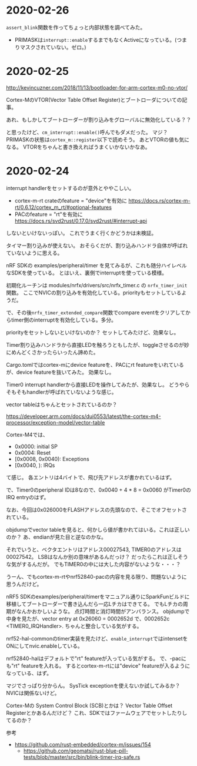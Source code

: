 
# 2020-02-26

`assert_blink`関数を作ってちょっと内部状態を調べてみた。

- PRIMASKは`interrupt::enable`するまでもなくActiveになっている。(つまりマスクされていない。ゼロ。)



# 2020-02-25

http://kevincuzner.com/2018/11/13/bootloader-for-arm-cortex-m0-no-vtor/

Cortex-MのVTOR(Vector Table Offset Register)とブートローダについての記事。

あれ、もしかしてブートローダーが割り込みをグローバルに無効化している？？

と思ったけど、`cm_interrupt::enable()`呼んでもダメだった。
マジ？
PRIMASKの状態は`cortex_m::register`以下で読めそう。
あとVTORの値も気になる。
VTORをちゃんと書き換えればうまくいかないかなあ。



# 2020-02-24

interrupt handlerをセットするのが意外とややこしい。

- cortex-m-rt crateのfeature = "device"を有効に
  https://docs.rs/cortex-m-rt/0.6.12/cortex_m_rt/#optional-features
- PACのfeature = "rt"を有効に
  https://docs.rs/svd2rust/0.17.0/svd2rust/#interrupt-api

しないといけないっぽい。
これでうまく行くかどうかは未検証。


タイマー割り込みが使えない。
おそらくだが、割り込みハンドラ自体が呼ばれていないように思える。

nRF SDKの examples/peripheral/timer を見てみるが、これも随分ハイレベルなSDKを使っている。
とはいえ、裏側でinterruptを使っている模様。

初期化ルーチンは modules/nrfx/drivers/src/nrfx_timer.c の `nrfx_timer_init`関数。
ここでNVICの割り込みを有効化している。priorityもセットしているようだ。

で、その後`nrfx_timer_extended_compare`関数でcompare eventをクリアしてからtimer側のinterruptを有効化している。多分。

priorityをセットしないといけないのか？
セットしてみたけど、効果なし。

Timer割り込みハンドラから直接LEDを触ろうともしたが、toggleさせるのが妙にめんどくさかったらいったん諦めた。

Cargo.tomlではcortex-mにdevice featureを、PACにrt featureをいれているが、device featureを抜いてみた。
効果なし。

Timer0 interrupt handlerから直接LEDを操作してみたが、効果なし。
どうやらそもそもhandlerが呼ばれていないような感じ。

vector tableはちゃんとセットされているのか？

https://developer.arm.com/docs/dui0553/latest/the-cortex-m4-processor/exception-model/vector-table

Cortex-M4では、

- 0x0000: initial SP
- 0x0004: Reset
- [0x0008, 0x0040): Exceptions
- [0x0040, ):  IRQs

て感じ。
各エントリは4バイトで、飛び先アドレスが書かれているはず。

で、Timer0のperipheral IDは8なので、0x0040 + 4 * 8 = 0x0060 がTimer0のIRQ entryのはず。

なお、今回は0x026000をFLASHアドレスの先頭なので、そこでオフセットされている。


objdumpでvector tableを見ると、何かしら値が書かれてはいる。これは正しいのか？
あ、endianが見た目と逆なのかな。

それでいうと、ベクタエントリはアドレス00027543, TIMER0のアドレスは00027542。
LSBはなんか別の意味があるんだっけ？
だったらこれは正しそうな気がするんだが。
でもTIMER0の中には大した内容がないような・・・？

うーん、でもcortex-m-rtやnrf52840-pacの内容を見る限り、問題ないように思うんだけど。

nRF5 SDKのexamples/peripheral/timerをマニュアル通りにSparkFunビルドに移植してブートローダーで書き込んだら一応Lチカはできてる。
でもLチカの周期がなんかおかしいような。
点灯時間と消灯時間がアンバランス。
objdumpで中身を見たが、vector entry at 0x26060 = 0002652d で、0002652c <TIMER0_IRQHandler>.
ちゃんと整合している気がする。

nrf52-hal-commonのtimer実装を見たけど、`enable_interrupt`ではintensetをONにしてnvic.enableしている。

nrf52840-halはデフォルトで"rt" featureが入っている気がする。
で、-pacにも"rt" featureを入れる。
するとcortex-m-rtには"device" featureが入るようになっている、はず。


マジでさっぱり分からん。
SysTick exceptionを使えないか試してみるか？
NVICは関係ないけど。

Cortex-Mの System Control Block (SCB)とかは？
Vector Table Offset Registerとかあるんだけど？
これ、SDKではファームウェアでセットしたりしてるのか？


参考

- https://github.com/rust-embedded/cortex-m/issues/154
  - https://github.com/geomatsi/rust-blue-pill-tests/blob/master/src/bin/blink-timer-irq-safe.rs
